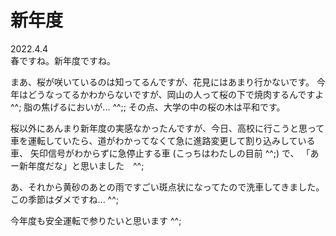 # 新年度

2022.4.4<br />
春ですね。新年度ですね。

まあ、桜が咲いているのは知ってるんですが、花見にはあまり行かないです。
今年はどうなってるかわからないですが、岡山の人って桜の下で焼肉するんですよ ^^;
脂の焦げるにおいが... ^^;; その点、大学の中の桜の木は平和です。

桜以外にあんまり新年度の実感なかったんですが、今日、高校に行こうと思って
車を運転していたら、道がわかってなくて急に進路変更して割り込みしている車、
矢印信号がわからずに急停止する車 (こっちはわたしの目前 ^^;) で、
「あー新年度だな」と思いました　^^;

あ、それから黄砂のあとの雨ですごい斑点状になってたので洗車してきました。
この季節はダメですね... ^^;

今年度も安全運転で参りたいと思います ^^; 
